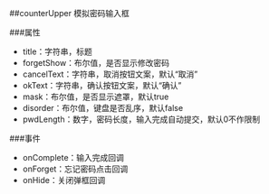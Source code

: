 ##counterUpper 模拟密码输入框

###属性
* title：字符串，标题
* forgetShow：布尔值，是否显示修改密码
* cancelText：字符串，取消按钮文案，默认“取消”
* okText：字符串，确认按钮文案，默认“确认”
* mask：布尔值，是否显示遮罩，默认true
* disorder：布尔值，键盘是否乱序，默认false
* pwdLength：数字，密码长度，输入完成自动提交，默认0不作限制

###事件
* onComplete：输入完成回调
* onForget：忘记密码点击回调
* onHide：关闭弹框回调